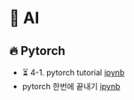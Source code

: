 # 🤖 AI
## 🔥 Pytorch
- ⏳ 4-1. pytorch tutorial [ipynb](https://github.com/kbjung/Study/blob/main/AI/pytorch04_09(2022-10-07).ipynb)
- pytorch 한번에 끝내기 [ipynb](https://github.com/kbjung/Study/blob/main/AI/%ED%8C%8C%EC%9D%B4%ED%86%A0%EC%B9%98(PyTorch)_%ED%95%9C%EB%B2%88%EC%97%90_%EB%81%9D%EB%82%B4%EA%B8%B0.ipynb)
